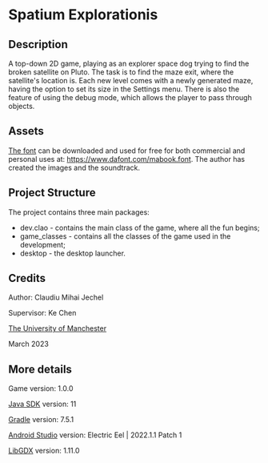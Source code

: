 # Spatium Explorationis

## Description
A top-down 2D game, playing as an explorer space dog trying to find the broken satellite on Pluto. The task is to find the maze exit, where the satellite's location is. Each new level comes with a newly generated maze, having the option to set its size in the Settings menu. There is also the feature of using the debug mode, which allows the player to pass through objects.

## Assets
[The font](https://www.dafont.com/mabook.font) can be downloaded and used for free for both commercial and personal uses at: https://www.dafont.com/mabook.font. The author has created the images and the soundtrack.

## Project Structure
The project contains three main packages:
- dev.clao - contains the main class of the game, where all the fun begins;
- game_classes - contains all the classes of the game used in the development;
- desktop - the desktop launcher.

## Credits
Author: Claudiu Mihai Jechel

Supervisor: Ke Chen

[The University of Manchester](https://www.manchester.ac.uk/)

March 2023

## More details
Game version: 1.0.0

[Java SDK](https://www.oracle.com/uk/java/technologies/javase/jdk11-archive-downloads.html) version: 11

[Gradle](https://gradle.org/releases/) version: 7.5.1

[Android Studio](https://developer.android.com/studio?gclid=Cj0KCQjwlPWgBhDHARIsAH2xdNcmYDDamL2KYoQ83-rH6PtiWtg-7SFGSczz-2lbJOQ5IuFftRsO1JMaAhoIEALw_wcB&gclsrc=aw.ds) version: Electric Eel | 2022.1.1 Patch 1

[LibGDX](https://libgdx.com/) version: 1.11.0